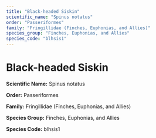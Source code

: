 ```yaml
---
title: "Black-headed Siskin"
scientific_name: "Spinus notatus"
order: "Passeriformes"
family: "Fringillidae (Finches, Euphonias, and Allies)"
species_group: "Finches, Euphonias, and Allies"
species_code: "blhsis1"
---
```


# Black-headed Siskin

**Scientific Name:** Spinus notatus

**Order:** Passeriformes

**Family:** Fringillidae (Finches, Euphonias, and Allies)

**Species Group:** Finches, Euphonias, and Allies

**Species Code:** blhsis1

